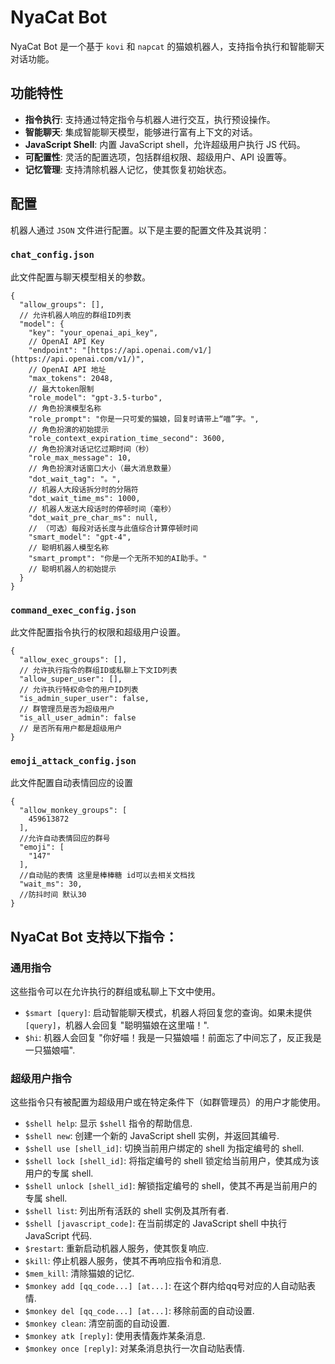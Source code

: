 # NyaCat Bot

NyaCat Bot 是一个基于 `kovi` 和 `napcat` 的猫娘机器人，支持指令执行和智能聊天对话功能。

## 功能特性

* **指令执行**: 支持通过特定指令与机器人进行交互，执行预设操作。
* **智能聊天**: 集成智能聊天模型，能够进行富有上下文的对话。
* **JavaScript Shell**: 内置 JavaScript shell，允许超级用户执行 JS 代码。
* **可配置性**: 灵活的配置选项，包括群组权限、超级用户、API 设置等。
* **记忆管理**: 支持清除机器人记忆，使其恢复初始状态。

## 配置

机器人通过 `JSON` 文件进行配置。以下是主要的配置文件及其说明：

### `chat_config.json`

此文件配置与聊天模型相关的参数。

```json5
{
  "allow_groups": [],
  // 允许机器人响应的群组ID列表
  "model": {
    "key": "your_openai_api_key",
    // OpenAI API Key
    "endpoint": "[https://api.openai.com/v1/](https://api.openai.com/v1/)",
    // OpenAI API 地址
    "max_tokens": 2048,
    // 最大token限制
    "role_model": "gpt-3.5-turbo",
    // 角色扮演模型名称
    "role_prompt": "你是一只可爱的猫娘，回复时请带上“喵”字。",
    // 角色扮演的初始提示
    "role_context_expiration_time_second": 3600,
    // 角色扮演对话记忆过期时间（秒）
    "role_max_message": 10,
    // 角色扮演对话窗口大小（最大消息数量）
    "dot_wait_tag": "。",
    // 机器人大段话拆分时的分隔符
    "dot_wait_time_ms": 1000,
    // 机器人发送大段话时的停顿时间（毫秒）
    "dot_wait_pre_char_ms": null,
    // （可选）每段对话长度与此值综合计算停顿时间
    "smart_model": "gpt-4",
    // 聪明机器人模型名称
    "smart_prompt": "你是一个无所不知的AI助手。"
    // 聪明机器人的初始提示
  }
}
```

### `command_exec_config.json`

此文件配置指令执行的权限和超级用户设置。

```json5
{
  "allow_exec_groups": [],
  // 允许执行指令的群组ID或私聊上下文ID列表
  "allow_super_user": [],
  // 允许执行特权命令的用户ID列表
  "is_admin_super_user": false,
  // 群管理员是否为超级用户
  "is_all_user_admin": false
  // 是否所有用户都是超级用户
}
```

### `emoji_attack_config.json`

此文件配置自动表情回应的设置

```json5
{
  "allow_monkey_groups": [
    459613872
  ],
  //允许自动表情回应的群号
  "emoji": [
    "147"
  ],
  //自动贴的表情 这里是棒棒糖 id可以去相关文档找
  "wait_ms": 30,
  //防抖时间 默认30
}
```

## NyaCat Bot 支持以下指令：

### 通用指令

这些指令可以在允许执行的群组或私聊上下文中使用。

* `$smart [query]`: 启动智能聊天模式，机器人将回复您的查询。如果未提供 `[query]`，机器人会回复 "聪明猫娘在这里喵！".
* `$hi`: 机器人会回复 "你好喵！我是一只猫娘喵！前面忘了中间忘了，反正我是一只猫娘喵".

### 超级用户指令

这些指令只有被配置为超级用户或在特定条件下（如群管理员）的用户才能使用。

* `$shell help`: 显示 `$shell` 指令的帮助信息.
* `$shell new`: 创建一个新的 JavaScript shell 实例，并返回其编号.
* `$shell use [shell_id]`: 切换当前用户绑定的 shell 为指定编号的 shell.
* `$shell lock [shell_id]`: 将指定编号的 shell 锁定给当前用户，使其成为该用户的专属 shell.
* `$shell unlock [shell_id]`: 解锁指定编号的 shell，使其不再是当前用户的专属 shell.
* `$shell list`: 列出所有活跃的 shell 实例及其所有者.
* `$shell [javascript_code]`: 在当前绑定的 JavaScript shell 中执行 JavaScript 代码.
* `$restart`: 重新启动机器人服务，使其恢复响应.
* `$kill`: 停止机器人服务，使其不再响应指令和消息.
* `$mem_kill`: 清除猫娘的记忆.
* `$monkey add [qq_code...] [at...]`: 在这个群内给qq号对应的人自动贴表情.
* `$monkey del [qq_code...] [at...]`: 移除前面的自动设置.
* `$monkey clean`: 清空前面的自动设置.
* `$monkey atk [reply]`: 使用表情轰炸某条消息.
* `$monkey once [reply]`: 对某条消息执行一次自动贴表情.